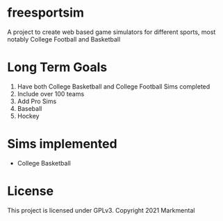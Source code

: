 # freesportsim
A project to create web based game simulators for different sports, most notably College Football and Basketball

# Long Term Goals
<ol>
  <li> Have both College Basketball and College Football Sims completed</li>
  <li> Include over 100 teams</li>
  <li> Add Pro Sims</li>
  <li> Baseball</li>
  <li> Hockey</li>
</ol>

# Sims implemented
<ul>
  <li>College Basketball</li>
</ul>

# License
This project is licensed under GPLv3. Copyright 2021 Markmental
